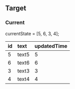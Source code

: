 ## Target


### Current

currentState = [5, 6, 3, 4];

| id  | text  | updatedTime |
|:--- |:----- | ----------- |
| 5   | text5 | 5           |
| 6   | text6 | 6           |
| 3   | text3 | 3           |
| 4   | text4 | 4           |
